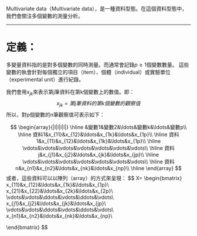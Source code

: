 Multivariate data（Multivariate data），是一種資料型態。在這個資料型態中，我們會關注多個變數的測量分析。
- - -
# 定義：
多變量資料指的是對多個變數的同時測量。而通常會記錄$p\geq1$個變數數量。
這些變數的執會針對每個獨立的項目（item）、個體（individual）或實驗單位（experimental unit）進行紀錄。

我們會用$x_{jk}$來表示第j筆資料在第k個變數上的數值。即：
$$
x_{jk}=第j筆資料的第k個變數的觀察值
$$
所以，對p個變數的n筆觀察值可表示如下：

$$
\begin{array}{|l|l|l|l|}
\hline
&變數1&變數2&\ldots&變數k&\ldots&變數p\\
\hline
資料1&x_{11}&x_{12}&\ldots&x_{1k}&\ldots&x_{1p}\\
\hline
資料1&x_{11}&x_{12}&\ldots&x_{1k}&\ldots&x_{1p}\\
\hline
\vdots&\vdots&\vdots&\vdots&\vdots&\vdots&\vdots\\
\hline
資料j&x_{j1}&x_{j2}&\ldots&x_{jk}&\ldots&x_{jp}\\
\hline
\vdots&\vdots&\vdots&\vdots&\vdots&\vdots&\vdots\\
\hline
資料n&x_{n1}&x_{n2}&\ldots&x_{nk}&\ldots&x_{np}\\
\hline
\end{array}
$$
或者，這些資料可以以陣列（array）的方式來呈現：
$$
X=
\begin{bmatrix}
x_{11}&x_{12}&\ldots&x_{1k}&\ldots&x_{1p}\\
x_{21}&x_{22}&\ldots&x_{2k}&\ldots&x_{2p}\\
\vdots&\vdots&\ddots&\vdots&\ddots&\vdots\\
x_{j1}&x_{j2}&\ldots&x_{jk}&\ldots&x_{jp}\\
\vdots&\vdots&\ddots&\vdots&\ddots&\vdots\\
x_{n1}&x_{n2}&\ldots&x_{nk}&\ldots&x_{np}\\

\end{bmatrix}
$$
